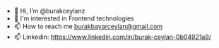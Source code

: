 - 👋 Hi, I’m @burakceylanz
- 👀 I'm interested in Frontend technologies 
- 📫 How to reach me burakbayarceylan@gmail.com
- 📫 Linkedin: https://www.linkedin.com/in/burak-ceylan-0b04921a9/
